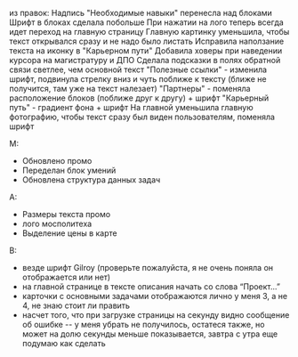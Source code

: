 
из правок:
Надпись "Необходимые навыки" перенесла над блоками
Шрифт в блоках сделала побольше
При нажатии на лого теперь всегда идет переход на главную страницу
Главную картинку уменьшила, чтобы текст открывался сразу и не надо было листать
Исправила наползание текста на иконку в "Карьерном пути"
Добавила ховеры при наведении курсора на магистратуру и ДПО
Сделала подсказки в полях обратной связи светлее, чем основной текст
"Полезные ссылки" - изменила шрифт, подвинула стрелку вниз и чуть поближе к тексту (ближе не получится, там уже на текст налезает)
"Партнеры" - поменяла расположение блоков (поближе друг к другу) + шрифт
"Карьерный путь" - градиент фона + шрифт 
На главной уменьшила главную фотографию, чтобы текст сразу был виден пользователям, поменяла шрифт


M:
- Обновлено промо
- Переделан блок умений
- Обновлена структура данных задач


А:
- Размеры текста промо
- лого мосполитеха
- Выделение цены в карте

В:
- везде шрифт Gilroy (проверьте пожалуйста, я не очень поняла он отображается или нет)
- на главной странице в тексте описания начать со слова “Проект...”
- карточки с основными задачами отображаются лично у меня 3, а не 4, не знаю стоит ли править
- насчет того, что при загрузке страницы на секунду видно сообщение об ошибке -- у меня убрать не получилось, остатеся также, но может на долю секунды меньше показывается, завтра с утра еще подумаю как сделать